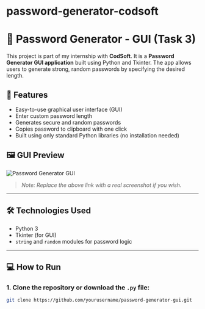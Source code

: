 # password-generator-codsoft
# 🔐 Password Generator - GUI (Task 3)

This project is part of my internship with **CodSoft**. It is a **Password Generator GUI application** built using Python and Tkinter. The app allows users to generate strong, random passwords by specifying the desired length.

## 📌 Features

- Easy-to-use graphical user interface (GUI)
- Enter custom password length
- Generates secure and random passwords
- Copies password to clipboard with one click
- Built using only standard Python libraries (no installation needed)

## 🖼️ GUI Preview

![Password Generator GUI](https://via.placeholder.com/400x250?text=Password+Generator+GUI)

> *Note: Replace the above link with a real screenshot if you wish.*

---

## 🛠️ Technologies Used

- Python 3
- Tkinter (for GUI)
- `string` and `random` modules for password logic

---

## 💻 How to Run

### 1. Clone the repository or download the `.py` file:
```bash
git clone https://github.com/yourusername/password-generator-gui.git
